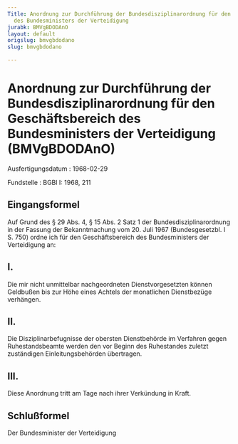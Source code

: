 ```yaml
---
Title: Anordnung zur Durchführung der Bundesdisziplinarordnung für den Geschäftsbereich
  des Bundesministers der Verteidigung
jurabk: BMVgBDODAnO
layout: default
origslug: bmvgbdodano
slug: bmvgbdodano

---
```


# Anordnung zur Durchführung der Bundesdisziplinarordnung für den Geschäftsbereich des Bundesministers der Verteidigung (BMVgBDODAnO)

Ausfertigungsdatum
:   1968-02-29

Fundstelle
:   BGBl I: 1968, 211

## Eingangsformel

Auf Grund des § 29 Abs. 4, § 15 Abs. 2 Satz 1 der
Bundesdisziplinarordnung in der Fassung der Bekanntmachung vom 20.
Juli 1967 (Bundesgesetzbl. I S. 750) ordne ich für den
Geschäftsbereich des Bundesministers der Verteidigung an:

## I.

Die mir nicht unmittelbar nachgeordneten Dienstvorgesetzten können
Geldbußen bis zur Höhe eines Achtels der monatlichen Dienstbezüge
verhängen.

## II.

Die Disziplinarbefugnisse der obersten Dienstbehörde im Verfahren
gegen Ruhestandsbeamte werden den vor Beginn des Ruhestandes zuletzt
zuständigen Einleitungsbehörden übertragen.

## III.

Diese Anordnung tritt am Tage nach ihrer Verkündung in Kraft.

## Schlußformel

Der Bundesminister der Verteidigung

